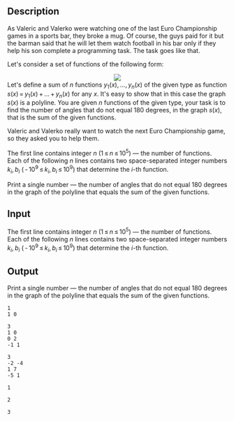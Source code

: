 ## Description

<div><p>As Valeric and Valerko were watching one of the last Euro Championship games in a sports bar, they broke a mug. Of course, the guys paid for it but the barman said that he will let them watch football in his bar only if they help his son complete a programming task. The task goes like that.</p><p>Let's consider a set of functions of the following form: </p><center class="tex-equation"><img align="middle" class="tex-formula" src="file://1T2VccVV.png" style="max-width: 100.0%;max-height: 100.0%;"></center> Let's define a sum of <span class="tex-span"><i>n</i></span> functions <span class="tex-span"><i>y</i><sub class="lower-index">1</sub>(<i>x</i>), ..., <i>y</i><sub class="lower-index"><i>n</i></sub>(<i>x</i>)</span> of the given type as function <span class="tex-span"><i>s</i>(<i>x</i>) = <i>y</i><sub class="lower-index">1</sub>(<i>x</i>) + ... + <i>y</i><sub class="lower-index"><i>n</i></sub>(<i>x</i>)</span> for any <span class="tex-span"><i>x</i></span>. It's easy to show that in this case the graph <span class="tex-span"><i>s</i>(<i>x</i>)</span> is a polyline. You are given <span class="tex-span"><i>n</i></span> functions of the given type, your task is to find the number of angles that do not equal 180 degrees, in the graph <span class="tex-span"><i>s</i>(<i>x</i>)</span>, that is the sum of the given functions.<p>Valeric and Valerko really want to watch the next Euro Championship game, so they asked you to help them.</p></div><div class="input-specification"><p>The first line contains integer <span class="tex-span"><i>n</i></span> <span class="tex-span">(1 ≤ <i>n</i> ≤ 10<sup class="upper-index">5</sup>)</span> — the number of functions. Each of the following <span class="tex-span"><i>n</i></span> lines contains two space-separated integer numbers <span class="tex-span"><i>k</i><sub class="lower-index"><i>i</i></sub>, <i>b</i><sub class="lower-index"><i>i</i></sub></span> <span class="tex-span">( - 10<sup class="upper-index">9</sup> ≤ <i>k</i><sub class="lower-index"><i>i</i></sub>, <i>b</i><sub class="lower-index"><i>i</i></sub> ≤ 10<sup class="upper-index">9</sup>)</span> that determine the <span class="tex-span"><i>i</i></span>-th function.</p></div><div class="output-specification"><p>Print a single number — the number of angles that do not equal 180 degrees in the graph of the polyline that equals the sum of the given functions.</p></div>

## Input

<p>The first line contains integer <span class="tex-span"><i>n</i></span> <span class="tex-span">(1 ≤ <i>n</i> ≤ 10<sup class="upper-index">5</sup>)</span> — the number of functions. Each of the following <span class="tex-span"><i>n</i></span> lines contains two space-separated integer numbers <span class="tex-span"><i>k</i><sub class="lower-index"><i>i</i></sub>, <i>b</i><sub class="lower-index"><i>i</i></sub></span> <span class="tex-span">( - 10<sup class="upper-index">9</sup> ≤ <i>k</i><sub class="lower-index"><i>i</i></sub>, <i>b</i><sub class="lower-index"><i>i</i></sub> ≤ 10<sup class="upper-index">9</sup>)</span> that determine the <span class="tex-span"><i>i</i></span>-th function.</p>

## Output

<p>Print a single number — the number of angles that do not equal 180 degrees in the graph of the polyline that equals the sum of the given functions.</p>





```input1
1
1 0

```




```input2
3
1 0
0 2
-1 1

```




```input3
3
-2 -4
1 7
-5 1

```




```output1
1

```




```output2
2

```




```output3
3

```


